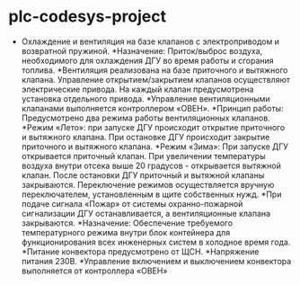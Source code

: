 # plc-codesys-project
* Охлаждение и вентиляция на базе клапанов с электроприводом и возвратной пружиной.
*Назначение: Приток/выброс воздуха, необходимого для охлаждения ДГУ во время работы и сгорания топлива.
*Вентиляция реализована на базе приточного и вытяжного клапана. Управление открытием/закрытием клапанов осуществляют электрические привода. На каждый клапан предусмотрена установка отдельного привода.
*Управление вентиляционными клапанами выполняется контроллером «ОВЕН».
*Принцип работы: Предусмотрено два режима работы вентиляционных клапанов.
*Режим «Лето»: при запуске ДГУ происходит открытие приточного и вытяжного клапана. При остановке ДГУ происходит закрытие приточного и вытяжного клапана.
*Режим «Зима»: При запуске ДГУ открывается приточный клапан. При увеличении температуры воздуха внутри отсека выше 20 градусов - открывается вытяжной клапан. После остановки ДГУ приточный и вытяжной клапаны закрываются. Переключение режимов осуществляется вручную переключателем, установленным в щите собственных нужд.
*При подаче сигнала «Пожар» от системы охранно-пожарной сигнализации ДГУ останавливается, а вентиляционные клапана закрываются.
*Назначение: Обеспечение требуемого температурного режима внутри блок контейнера для функционирования всех инженерных систем в холодное время года.
*Питание конвектора предусмотрено от ЩСН.
*Напряжение питания 230В.
*Управление включением и выключением конвектора выполняется от контроллера «ОВЕН»
